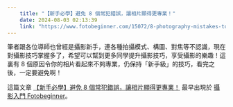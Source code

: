 ```yaml
---
    title: "【新手必學】避免 8 個常犯錯誤，讓相片顯得更專業！"
    date: 2024-08-03 02:13:39
    link: "https://www.fotobeginner.com/15072/8-photography-mistakes-to-avoid/"
---
```


<p>筆者跟各位導師也曾經是攝影新手，連各種拍攝模式、構圖、對焦等不認識，現在對攝影技巧掌握多了，希望可以幫到更多同學提升攝影技巧，享受攝影的樂趣！這裏有 8 個原因令你的相片看起來不夠專業，仍保持「新手級」的技巧，看完之後，一定要避免啊！</p>
<p>這篇文章 <a href="https://www.fotobeginner.com/15072/8-photography-mistakes-to-avoid/">【新手必學】避免 8 個常犯錯誤，讓相片顯得更專業！</a> 最早出現於 <a href="https://www.fotobeginner.com">攝影入門 Fotobeginner</a>。</p>
